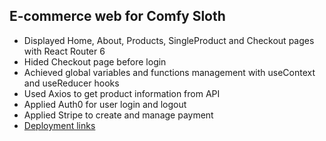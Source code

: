 ## E-commerce web for Comfy Sloth

- Displayed Home, About, Products, SingleProduct and Checkout pages with React Router 6
- Hided Checkout page before login
- Achieved global variables and functions management with useContext and useReducer hooks
- Used Axios to get product information from API
- Applied Auth0 for user login and logout
- Applied Stripe to create and manage payment
- [Deployment links](https://astonishing-sawine-e6cc94.netlify.app/)
